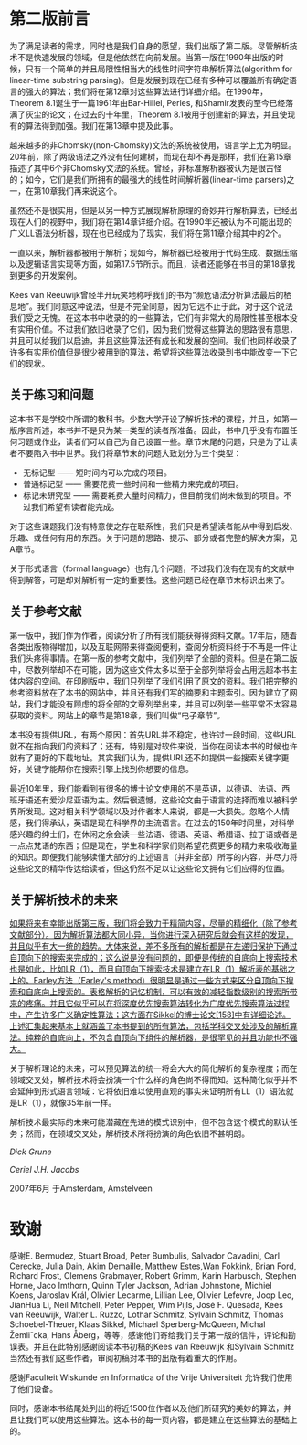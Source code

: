 # 第二版前言

为了满足读者的需求，同时也是我们自身的愿望，我们出版了第二版。尽管解析技术不是快速发展的领域，但是他依然在向前发展。当第一版在1990年出版的时候，只有一个简单的并且局限性相当大的线性时间字符串解析算法(algorithm for linear-time substring parsing)。但是发展到现在已经有多种可以覆盖所有确定语言的强大的算法；我们将在第12章对这些算法进行详细介绍。在1990年，Theorem 8.1诞生于一篇1961年由Bar-Hillel, Perles, 和Shamir发表的至今已经落满了灰尘的论文；在过去的十年里，Theorem 8.1被用于创建新的算法，并且使现有的算法得到加强。我们在第13章中提及此事。

越来越多的非Chomsky(non-Chomsky)文法的系统被使用，语言学上尤为明显。20年前，除了两级语法之外没有任何建树，而现在却不再是那样，我们在第15章描述了其中6个非Chomsky文法的系统。曾经，非标准解析器被认为是很古怪的；如今，它们是我们所拥有的最强大的线性时间解析器(linear-time parsers)之一，在第10章我们再来说这个。

虽然还不是很实用，但是以另一种方式展现解析原理的奇妙并行解析算法，已经出现在人们的视野中，我们将在第14章详细介绍。在1990年还被认为不可能出现的广义LL语法分析器，现在也已经成为了现实，我们将在第11章介绍其中的2个。

一直以来，解析器都被用于解析；现如今，解析器已经被用于代码生成、数据压缩以及逻辑语言实现等方面，如第17.5节所示。而且，读者还能够在书目的第18章找到更多的开发案例。

Kees van Reeuwijk曾经半开玩笑地称呼我们的书为“濒危语法分析算法最后的栖息地”。我们同意这种说法，但是不完全同意，因为它远不止于此，对于这个说法我们受之无愧。在这本书中收录的的一些算法，它们有非常大的局限性甚至根本没有实用价值。不过我们依旧收录了它们，因为我们觉得这些算法的思路很有意思，并且可以给我们以启迪，并且这些算法还有成长和发展的空间。我们也同样收录了许多有实用价值但是很少被用到的算法，希望将这些算法收录到书中能改变一下它们的现状。

## 关于练习和问题

这本书不是学校中所谓的教科书。少数大学开设了解析技术的课程，并且，如第一版序言所述，本书并不是只为某一类型的读者所准备。因此，书中几乎没有布置任何习题或作业，读者们可以自己为自己设置一些。章节末尾的问题，只是为了让读者不要陷入书中世界。我们将章节末的问题大致划分为三个类型：

- 无标记型 —— 短时间内可以完成的项目。
- 普通标记型 —— 需要花费一些时间和一些精力来完成的项目。
- 标记未研究型 —— 需要耗费大量时间精力，但目前我们尚未做到的项目。不过我们希望有读者能完成。

对于这些课题我们没有特意使之存在联系性，我们只是希望读者能从中得到启发、乐趣、或任何有用的东西。关于问题的思路、提示、部分或者完整的解决方案，见A章节。

关于形式语言（formal language）也有几个问题，不过我们没有在现有的文献中得到解答，可是却对解析有一定的重要性。这些问题已经在章节末标识出来了。

## 关于参考文献

第一版中，我们作为作者，阅读分析了所有我们能获得得资料文献。17年后，随着各类出版物得增加，以及互联网带来得查阅便利，查阅分析资料终于不再是一件让我们头疼得事情。在第一版的参考文献中，我们列举了全部的资料。但是在第二版中，尽数列举却不在可能，因为这些文件太多以至于全部列举将会占用远超本书主体内容的空间。在印刷版中，我们只列举了我们引用了原文的资料。我们把完整的参考资料放在了本书的网站中，并且还有我们写的摘要和主题索引。因为建立了网站，我们才能没有顾虑的将全部的文章列举出来，并且可以列举一些平常不太容易获取的资料。网站上的章节是第18章，我们叫做“电子章节”。

本书没有提供URL，有两个原因：首先URL并不稳定，也许过一段时间，这些URL就不在指向我们的资料了；还有，特别是对软件来说，当你在阅读本书的时候也许就有了更好的下载地址。其实我们认为，提供URL还不如提供一些搜索关键字更好，关键字能帮你在搜索引擎上找到你想要的信息。

最近10年里，我们能看到有很多的博士论文使用的不是英语，以德语、法语、西班牙语还有爱沙尼亚语为主。然后很遗憾，这些论文由于语言的选择而难以被科学界所发现。这对相关科学领域以及对作者本人来说，都是一大损失。忽略个人情感，我们得承认，英语是现在科学界的主流语言。在过去的150年时间里，对科学感兴趣的绅士们，在休闲之余会读一些法语、德语、英语、希腊语、拉丁语或者是一点点梵语的东西；但是现在，学生和科学家们则希望花费更多的精力来吸收海量的知识。即便我们能够读懂大部分的上述语言（并非全部）所写的内容，并尽力将这些论文的精华传达给读者，但这仍然不足以让这些论文拥有它们应得的位置。

## 关于解析技术的未来

<u>如果将来有幸能出版第三版，我们将会致力于精简内容，尽量的精细化（除了参考文献部分）。因为解析算法都大同小异，当你进行深入研究后就会有这样的发现，并且似乎有大一统的趋势。大体来说，差不多所有的解析都是在左递归保护下通过自顶向下的搜索来完成的；这么说是没有问题的，即便是传统的自底向上搜索技术也是如此，比如LR（1），而且自顶向下搜索技术是建立在LR（1）解析表的基础之上的。Earley方法（Earley's method）很明显是通过一些方式来区分自顶向下搜索和自底向上搜索的。表格解析的记忆机制，可以有效的减轻指数级别的搜索所带来的疼痛。并且它似乎可以在将深度优先搜索算法转化为广度优先搜索算法过程中，产生许多广义确定性算法；这方面在Sikkel的博士论文[158]中有详细论述。上述汇集起来基本上就涵盖了本书提到的所有算法，包括学科交叉处涉及的解析算法。纯粹的自底向上，不包含自顶向下组件的解析器，是很罕见的并且功能也不强大。</u>

关于解析理论的未来，可以预见算法的统一将会大大的简化解析的复杂程度；而在领域交叉处，解析技术将会扮演一个什么样的角色尚不得而知。这种简化似乎并不会延伸到形式语言领域：它将依旧难以使用直观的事实来证明所有LL（1）语法就是LR（1），就像35年前一样。

解析技术最实际的未来可能潜藏在先进的模式识别中，但不包含这个模式的默认任务；然而，在领域交叉处，解析技术所将扮演的角色依旧不甚明朗。

*Dick Grune*

*Ceriel J.H. Jacobs*

2007年6月 于Amsterdam, Amstelveen


# 致谢
感谢E. Bermudez, Stuart Broad, Peter Bumbulis, Salvador Cavadini, Carl Cerecke, Julia Dain, Akim Demaille, Matthew Estes,Wan Fokkink, Brian Ford, Richard Frost, Clemens Grabmayer, Robert Grimm, Karin Harbusch, Stephen Horne, Jaco Imthorn, Quinn Tyler Jackson, Adrian Johnstone, Michiel Koens, Jaroslav Král, Olivier Lecarme, Lillian Lee, Olivier Lefevre, Joop Leo, JianHua Li, Neil Mitchell, Peter Pepper, Wim Pijls, José F. Quesada, Kees van Reeuwijk, Walter L. Ruzzo, Lothar Schmitz, Sylvain Schmitz, Thomas Schoebel-Theuer, Klaas Sikkel, Michael Sperberg-McQueen, Michal Žemliˇcka, Hans Åberg，等等，感谢他们寄给我们关于第一版的信件，评论和勘误表。并且在此特别感谢阅读本书初稿的Kees van Reeuwijk 和Sylvain Schmitz当然还有我们这些作者，审阅初稿对本书的出版有着重大的作用。

感谢Faculteit Wiskunde en Informatica of the Vrije Universiteit 允许我们使用了他们设备。

同时，感谢本书结尾处列出的将近1500位作者以及他们所研究的美妙的算法，并且让我们可以使用这些算法。这本书的每一页内容，都是建立在这些算法的基础上的。
